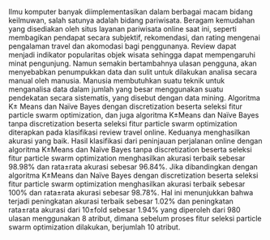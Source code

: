 Ilmu komputer banyak diimplementasikan dalam berbagai macam bidang
keilmuwan, salah satunya adalah bidang pariwisata. Beragam kemudahan yang
disediakan oleh situs layanan pariwisata online saat ini, seperti membagikan
pendapat secara subjektif, rekomendasi, dan rating mengenai pengalaman travel
dan akomodasi bagi penggunanya. Review dapat menjadi indikator popularitas
objek wisata sehingga dapat mempengaruhi minat pengunjung. Namun semakin
bertambahnya ulasan pengguna, akan menyebabkan penumpukkan data dan sulit
untuk dilakukan analisa secara manual oleh manusia. Manusia membutuhkan suatu
teknik untuk menganalisa data dalam jumlah yang besar menggunakan suatu
pendekatan secara sistematis, yang disebut dengan data mining. Algoritma K±
Means dan Naïve Bayes dengan discretization beserta seleksi fitur particle swarm
optimization, dan juga algoritma K±Means dan Naïve Bayes tanpa discretization
beserta seleksi fitur particle swarm optimization diterapkan pada klasifikasi review
travel online. Keduanya menghasilkan akurasi yang baik. Hasil klasifikasi dari
peninjauan perjalanan online dengan algoritma K±Means dan Naïve Bayes tanpa
discretization beserta seleksi fitur particle swarm optimization menghasilkan
akurasi terbaik sebesar 98.98% dan rata±rata akurasi sebesar 96.84%. Jika
dibandingkan dengan algoritma K±Means dan Naïve Bayes dengan discretization
beserta seleksi fitur particle swarm optimization menghasilkan akurasi terbaik
sebesar 100% dan rata±rata akurasi sebesar 98.78%. Hal ini menunjukkan bahwa
terjadi peningkatan akurasi terbaik sebesar 1.02% dan peningkatan rata±rata akurasi
dari 10±fold sebesar 1.94% yang diperoleh dari 980 ulasan menggunakan 8 atribut,
dimana sebelum proses fitur seleksi particle swarm optimization dilakukan,
berjumlah 10 atribut.

